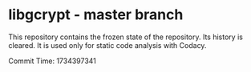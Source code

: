 # libgcrypt - master branch

This repository contains the frozen state of the repository.
Its history is cleared. It is used only for static code
analysis with Codacy.

Commit Time: 1734397341